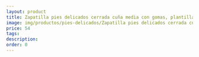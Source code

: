 ```yaml
---
layout: product
title: Zapatilla pies delicados cerrada cuña media con gomas, plantilla y tejido poroso
image: img/productos/pies-delicados/Zapatilla pies delicados cerrada cuña media con gomas, plantilla y tejido poroso=54.webp
price: 54
tags: 
description: 
order: 0
---
```

